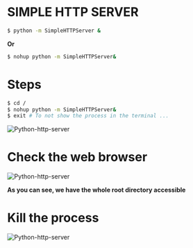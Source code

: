 # SIMPLE HTTP SERVER 

```sh
$ python -m SimpleHTTPServer & 
```
**Or**

```sh
$ nohup python -m SimpleHTTPServer&
```


# Steps  

```sh
$ cd / 
$ nohup python -m SimpleHTTPServer&
$ exit # To not show the process in the terminal ...
```

![Python-http-server](https://storage.googleapis.com/devopstech/Github-photos/python-http-server-1.png)

# Check the web browser

![Python-http-server](https://storage.googleapis.com/devopstech/Github-photos/python-http-server-2.png)

**As you can see, we have the whole root directory accessible**

# Kill the process

![Python-http-server](https://storage.googleapis.com/devopstech/Github-photos/python-http-server-3.png)

